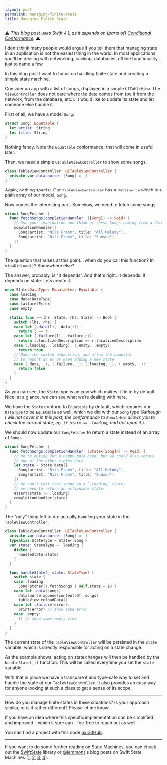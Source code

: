 ```yaml
---
layout: post
permalink: managing-finite-state
title: Managing Finite State
---
```


⚠️ *This blog post uses Swift 4.1, as it depends on (parts of) [Conditional Conformance](https://github.com/apple/swift-evolution/blob/master/proposals/0143-conditional-conformances.md).* ⚠️

I don't think many people would argue if you tell them that managing state in an application is not the easiest thing in the world. In most applications you'll be dealing with networking, caching, databases, offline functionality... just to name a few.

In this blog post I want to focus on handling finite state and creating a simple state machine.

Consider an app with a list of songs, displayed in a simple `UITableView`. The `ViewController` does not care where the data comes from (be it from the network, from the database, etc.). It would like to update its state and let someone else handle it.

First of all, we have a model `Song`:

```swift
struct Song: Equatable {
  let artist: String
  let title: String
}
```

Nothing fancy. Note the `Equatable` conformance; that will come in useful later.

Then, we need a simple `UITableViewController` to show some songs.

```swift
class TableViewController: UITableViewController {
  private var datasource: [Song] = []
}
```

Again, nothing special. Our `TableViewController` has a `datasource` which is a plain array of our model, `Song`.

Now comes the interesting part. Somehow, we need to fetch some songs.

```swift
struct SongFetcher {
  func fetchSongs(completionHandler: ([Song]) -> Void) {
    // Use your imagination and think of these Songs coming from a database or network somewhere.
    completionHandler([
      Song(artist: "Nils Frahm", title: "All Melody"),
      Song(artist: "Nils Frahm", title: "Sunson")
    ])
  }
}
```

The question that arises at this point... when do you call this function? In `viewDidLoad()`? Somewhere else?

The answer, probably, is "it depends". And that's right. It depends. It depends on state. Lets create it.

```swift
enum State<DataType: Equatable>: Equatable {
  case loading
  case data(DataType)
  case failure(Error)
  case empty

  static func ==(lhs: State, rhs: State) -> Bool {
    switch (lhs, rhs) {
    case let (.data(l), .data(r)):
      return l == r
    case let (.failure(l), .failure(r)):
      return l.localizedDescription == r.localizedDescription
    case (.loading, .loading), (.empty, .empty):
      return true
    // Make the switch exhaustive, and allow the compiler
    // to report an error when adding a new state.
    case (.data, _), (.failure, _), (.loading, _), (.empty, _):
      return false
    }
  }
}
```

As you can see, the `State` type is an `enum` which makes it finite by default. Nice; at a glance, we can see what we're dealing with here.

We have the `State` conform to `Equatable` by default, which requires our `DataType` to be `Equatable` as well, which we did with our `Song` type (*Although I will not cover it in this post, the conformance to `Equatable` allows you to check the current state, eg. `if state == .loading`, and act upon it.*).

We should now update our `SongFetcher` to return a state instead of an array of `Songs`.

```swift
struct SongFetcher {
  func fetchSongs(completionHandler: (State<[Song]>) -> Void) {
    // We're opting for a happy path here, but we could also return
    // one of the other states here.
    let state = State.data([
      Song(artist: "Nils Frahm", title: "All Melody"),
      Song(artist: "Nils Frahm", title: "Sunson")
    ])
    // We can't exit this scope in a `.loading` state;
    // we need to return an actionable state.
    assert(state != .loading)
    completionHandler(state)
  }
}
```

The "only" thing left to do: actually handling your state in the `TableViewController`.

```swift
class TableViewController: UITableViewController {
  private var datasource: [Song] = []
  typealias StateType = State<[Song]>
  var state: StateType = .loading {
    didSet {
      handleState(state)
    }
  }

  func handleState(_ state: StateType) {
    switch state {
    case .loading:
      SongFetcher().fetchSongs { self.state = $0 }
    case let .data(songs):
      datasource.append(contentsOf: songs)
      tableView.reloadData()
    case let .failure(error):
      print(error) // show some error
    case .empty:
      () // show some empty view
    }
  }
}
```

The current state of the `TableViewController` will be persisted in the `state` variable, which is directly responsible for acting on a state change.

As the example shows, acting on state changes will then be handled by the `handleState(_:)` function. This will be called everytime you set the `state` variable.

With that in place we have a transparent and type-safe way to set and handle the state of our `TableViewController`. It also provides an easy way for anyone looking at such a class to get a sense of its scope.

---

How do you manage finite states in these situations? Is your approach similar, or is it rather different? Please let me know!

If you have an idea where this specific implementation can be simplified and improved - which it sure can - feel free to reach out as well.

You can find a project with this code [on GitHub](https://github.com/BasThomas/State).

---

If you want to do some further reading on State Machines, you can check out the [SwiftState](https://github.com/ReactKit/SwiftState) library or [@jemmons](https://twitter.com/jemmons)'s blog posts on Swift State Machines ([1](http://www.figure.ink/blog/2015/1/31/swift-state-machines-part-1), [2](http://www.figure.ink/blog/2015/2/1/swift-state-machines-part-2), [3](http://www.figure.ink/blog/2015/2/8/swift-state-machines-part-3-follow-up), [4](http://www.figure.ink/blog/2015/2/9/swift-state-machines-part-4-redirect)).
